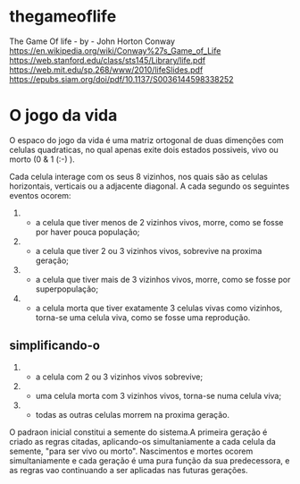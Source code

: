 # thegameoflife
The Game Of life - by - John Horton Conway
<https://en.wikipedia.org/wiki/Conway%27s_Game_of_Life>
<https://web.stanford.edu/class/sts145/Library/life.pdf>
<https://web.mit.edu/sp.268/www/2010/lifeSlides.pdf>
<https://epubs.siam.org/doi/pdf/10.1137/S0036144598338252>


# O jogo da vida
O espaco do jogo da vida é  uma matriz ortogonal de duas dimenções com celulas quadraticas, no qual apenas exite dois estados possiveis, vivo ou morto (0 & 1 (:-) ).

Cada celula interage com os seus 8 vizinhos, nos quais são as celulas horizontais, verticais ou a adjacente diagonal.
A cada segundo os seguintes eventos ocorem:

1. - a celula que tiver menos de 2 vizinhos vivos, morre, como se fosse por haver pouca população;
2. - a celula que tiver 2 ou 3 vizinhos vivos, sobrevive na proxima geração;
3. - a celula que tiver mais de 3 vizinhos vivos, morre, como se fosse por superpopulação;
4. - a celula morta que tiver exatamente 3 celulas vivas como vizinhos, torna-se uma celula viva, como se fosse uma reprodução.

## simplificando-o

1. - a celula com 2 ou 3 vizinhos vivos  sobrevive;
2. - uma celula morta com 3 vizinhos vivos, torna-se numa celula viva;
3. - todas as outras celulas morrem na proxima geração.


O padraon inicial constitui a semente do sistema.A primeira geração é criado as regras citadas, aplicando-os simultaniamente a cada celula da semente, "para ser vivo ou morto". Nascimentos e mortes ocorem simultaniamente e cada geração é uma pura função da sua predecessora, e as regras vao continuando a ser aplicadas nas futuras gerações.

